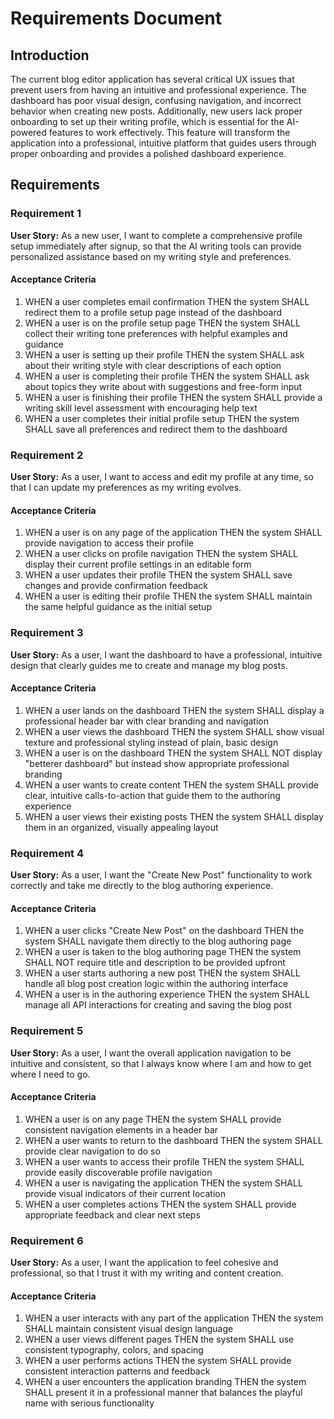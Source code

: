 # Requirements Document

## Introduction

The current blog editor application has several critical UX issues that prevent users from having an intuitive and professional experience. The dashboard has poor visual design, confusing navigation, and incorrect behavior when creating new posts. Additionally, new users lack proper onboarding to set up their writing profile, which is essential for the AI-powered features to work effectively. This feature will transform the application into a professional, intuitive platform that guides users through proper onboarding and provides a polished dashboard experience.

## Requirements

### Requirement 1

**User Story:** As a new user, I want to complete a comprehensive profile setup immediately after signup, so that the AI writing tools can provide personalized assistance based on my writing style and preferences.

#### Acceptance Criteria

1. WHEN a user completes email confirmation THEN the system SHALL redirect them to a profile setup page instead of the dashboard
2. WHEN a user is on the profile setup page THEN the system SHALL collect their writing tone preferences with helpful examples and guidance
3. WHEN a user is setting up their profile THEN the system SHALL ask about their writing style with clear descriptions of each option
4. WHEN a user is completing their profile THEN the system SHALL ask about topics they write about with suggestions and free-form input
5. WHEN a user is finishing their profile THEN the system SHALL provide a writing skill level assessment with encouraging help text
6. WHEN a user completes their initial profile setup THEN the system SHALL save all preferences and redirect them to the dashboard

### Requirement 2

**User Story:** As a user, I want to access and edit my profile at any time, so that I can update my preferences as my writing evolves.

#### Acceptance Criteria

1. WHEN a user is on any page of the application THEN the system SHALL provide navigation to access their profile
2. WHEN a user clicks on profile navigation THEN the system SHALL display their current profile settings in an editable form
3. WHEN a user updates their profile THEN the system SHALL save changes and provide confirmation feedback
4. WHEN a user is editing their profile THEN the system SHALL maintain the same helpful guidance as the initial setup

### Requirement 3

**User Story:** As a user, I want the dashboard to have a professional, intuitive design that clearly guides me to create and manage my blog posts.

#### Acceptance Criteria

1. WHEN a user lands on the dashboard THEN the system SHALL display a professional header bar with clear branding and navigation
2. WHEN a user views the dashboard THEN the system SHALL show visual texture and professional styling instead of plain, basic design
3. WHEN a user is on the dashboard THEN the system SHALL NOT display "betterer dashboard" but instead show appropriate professional branding
4. WHEN a user wants to create content THEN the system SHALL provide clear, intuitive calls-to-action that guide them to the authoring experience
5. WHEN a user views their existing posts THEN the system SHALL display them in an organized, visually appealing layout

### Requirement 4

**User Story:** As a user, I want the "Create New Post" functionality to work correctly and take me directly to the blog authoring experience.

#### Acceptance Criteria

1. WHEN a user clicks "Create New Post" on the dashboard THEN the system SHALL navigate them directly to the blog authoring page
2. WHEN a user is taken to the blog authoring page THEN the system SHALL NOT require title and description to be provided upfront
3. WHEN a user starts authoring a new post THEN the system SHALL handle all blog post creation logic within the authoring interface
4. WHEN a user is in the authoring experience THEN the system SHALL manage all API interactions for creating and saving the blog post

### Requirement 5

**User Story:** As a user, I want the overall application navigation to be intuitive and consistent, so that I always know where I am and how to get where I need to go.

#### Acceptance Criteria

1. WHEN a user is on any page THEN the system SHALL provide consistent navigation elements in a header bar
2. WHEN a user wants to return to the dashboard THEN the system SHALL provide clear navigation to do so
3. WHEN a user wants to access their profile THEN the system SHALL provide easily discoverable profile navigation
4. WHEN a user is navigating the application THEN the system SHALL provide visual indicators of their current location
5. WHEN a user completes actions THEN the system SHALL provide appropriate feedback and clear next steps

### Requirement 6

**User Story:** As a user, I want the application to feel cohesive and professional, so that I trust it with my writing and content creation.

#### Acceptance Criteria

1. WHEN a user interacts with any part of the application THEN the system SHALL maintain consistent visual design language
2. WHEN a user views different pages THEN the system SHALL use consistent typography, colors, and spacing
3. WHEN a user performs actions THEN the system SHALL provide consistent interaction patterns and feedback
4. WHEN a user encounters the application branding THEN the system SHALL present it in a professional manner that balances the playful name with serious functionality
